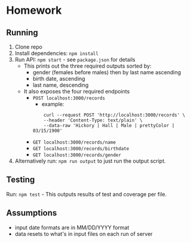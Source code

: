 # Homework

## Running
1. Clone repo
2. Install dependencies: `npm install`
3. Run API: `npm start` - see `package.json` for details
    - This prints out the three required outputs sorted by:
        - gender (females before males) then by last name ascending
        - birth date, ascending
        - last name, descending
    - It also exposes the four required endpoints
        - `POST localhost:3000/records`
            - example: 
            ```shell
                curl --request POST 'http://localhost:3000/records' \
                --header 'Content-Type: text/plain' \
                --data-raw 'Hickory | Hall | Male | prettyColor | 03/15/1900'
            ```
        - `GET localhost:3000/records/name`
        - `GET localhost:3000/records/birthdate`   
        - `GET localhost:3000/records/gender`      
4. Alternatively run: `npm run output` to just run the output script.


## Testing

Run: `npm test` - This outputs results of test and coverage per file.

## Assumptions
- input date formats are in MM/DD/YYYY format
- data resets to what's in input files on each run of server